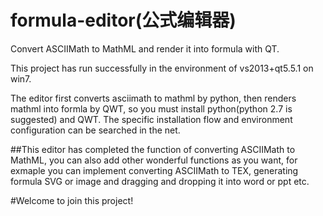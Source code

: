 # formula-editor(公式编辑器)
Convert ASCIIMath to MathML and render it into formula with QT.

This project has run successfully in the environment of vs2013+qt5.5.1 on win7.

The editor first converts asciimath to mathml by python, then renders mathml into formla by QWT, so you must install python(python 2.7 is suggested) and QWT. The specific installation flow and environment configuration can be searched in the net.


##This editor has completed the function of converting ASCIIMath to MathML, you can also add other wonderful functions as you want, for exmaple you can implement converting ASCIIMath to TEX, generating formula SVG or image and dragging and dropping it into word or ppt etc.

#Welcome to join this project!
